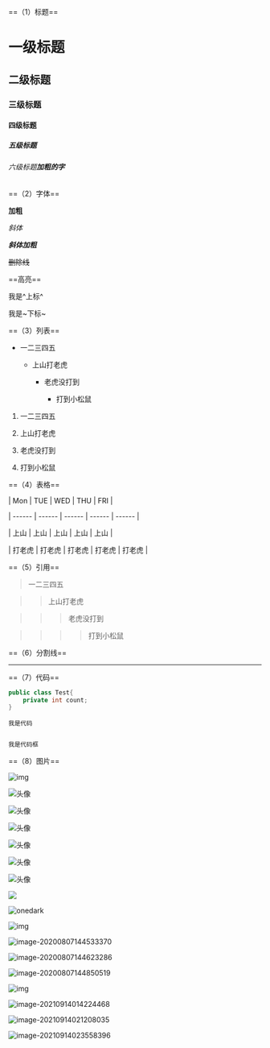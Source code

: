 ==（1）标题==

# 一级标题

## 二级标题

### 三级标题

#### 四级标题

##### 五级**标题**

###### 六级标题**加粗的字**

==（2）字体==

**加粗**

*斜体*

***斜体加粗***

~~删除线~~

==高亮==

我是^上标^

我是~下标~

==（3）列表==

+ 一二三四五

  + 上山打老虎

    + 老虎没打到

      + 打到小松鼠

1. 一二三四五

2. 上山打老虎

3. 老虎没打到

4. 打到小松鼠

==（4）表格==

| Mon    | TUE    | WED    | THU    | FRI    |

| ------ | ------ | ------ | ------ | ------ |

| 上山   | 上山   | 上山   | 上山   | 上山   |

| 打老虎 | 打老虎 | 打老虎 | 打老虎 | 打老虎 |

==（5）引用==

>一二三四五

>>上山打老虎

>>>老虎没打到

>>>>打到小松鼠

==（6）分割线==

---------------------

==（7）代码==

```java
public class Test{
    private	int count;
}
```



`我是代码`

```java

我是代码框

```



==（8）图片==

![img](/Users/passerby/studySpace/note/markdownImage/Markdown%E8%AF%AD%E6%B3%95/onedark.png)



![头像](/Users/passerby/studySpace/note/markdownImage/Markdown%E8%AF%AD%E6%B3%95/%E5%A4%B4%E5%83%8F.jpg)

![头像](/Users/passerby/studySpace/note/markdownImage/Markdown%E8%AF%AD%E6%B3%95/%E5%A4%B4%E5%83%8F-6780253.jpg)





![头像](/Users/passerby/studySpace/note/markdownImage/Markdown%E8%AF%AD%E6%B3%95/%E5%A4%B4%E5%83%8F-6780408.jpg)

![头像](/Users/passerby/Downloads/%E5%A4%B4%E5%83%8F.jpg)



![头像](/Users/passerby/Downloads/%E5%A4%B4%E5%83%8F.jpg)





![头像](/Users/passerby/Downloads/%E5%A4%B4%E5%83%8F.jpg)









![](https://raw.githubusercontent.com/gpasserby/images/master/img/头像.jpg)

![onedark](https://raw.githubusercontent.com/gpasserby/images/master/img/onedark.png)







![img](https://raw.githubusercontent.com/gpasserby/images/master/img/v2-70dfa64f215030cc1b848b8df8f258b4_1440w.jpg)



![image-20200807144533370](https://raw.githubusercontent.com/gpasserby/images/master/img/image-20200807144533370.png)













![image-20200807144623286](https://raw.githubusercontent.com/gpasserby/images/master/img/image-20200807144623286.png)

![image-20200807144850519](https://raw.githubusercontent.com/gpasserby/images/master/img/image-20200807144850519.png)











![img](https://raw.githubusercontent.com/gpasserby/images/master/img/1460000022535158.png)







![image-20210914014224468](https://raw.githubusercontent.com/gpasserby/images/master/img/image-20210914014224468.png)



![image-20210914021208035](https://raw.githubusercontent.com/gpasserby/images/master/img/image-20210914021208035.png)





![image-20210914023558396](https://raw.githubusercontent.com/gpasserby/images/master/img/image-20210914023558396.png)





